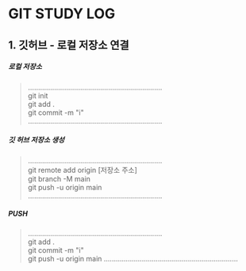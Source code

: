 # GIT STUDY LOG

## 1. 깃허브 - 로컬 저장소 연결

##### 로컬 저장소
> ...................................................................  
git init  
git add .  
git commit -m "i"  
> ...................................................................  

##### 깃 허브 저장소 생성
> ...................................................................  
git remote add origin [저장소 주소]  
git branch -M main  
git push -u origin main  
> ...................................................................  



##### PUSH
> ...................................................................  
git add .  
git commit -m "i"  
git push -u origin main 
> ...................................................................  


